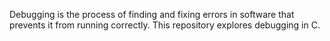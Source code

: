 Debugging is the process of finding and fixing errors in software that prevents it from running correctly.
This repository explores debugging in C.
